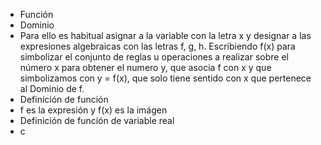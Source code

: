 + Función
+ Dominio
+ Para ello es habitual asignar a la variable con la letra x y designar a las expresiones algebraicas con las letras f, g, h. Escribiendo f(x) para simbolizar el conjunto de reglas u operaciones a realizar sobre el número x para obtener el numero y, que asocia f con x y que simbolizamos con y = f(x), que solo tiene sentido con x que pertenece al Dominio de f.
+ Definición de función 
+ f es la expresión y f(x) es la imágen
+ Definición de función de variable real 
+ c